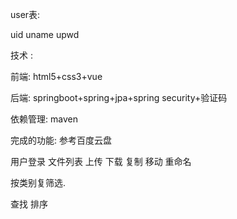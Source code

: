 user表:

uid
uname
upwd


技术 :

前端:   html5+css3+vue

后端:   springboot+spring+jpa+spring security+验证码

依赖管理: maven

完成的功能:   参考百度云盘

用户登录
文件列表
上传
下载
复制
移动
重命名

按类别复筛选.

查找
排序

